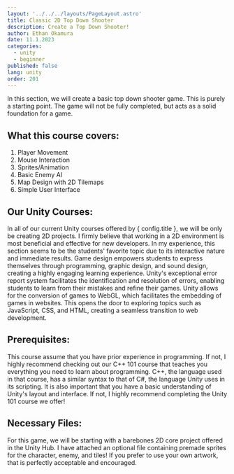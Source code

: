 ```yaml
---
layout: '../../../layouts/PageLayout.astro'
title: Classic 2D Top Down Shooter
description: Create a Top Down Shooter!
author: Ethan Okamura
date: 11.1.2023
categories:
  - unity
  - beginner
published: false
lang: unity
order: 201
---
```

<script>
	import * as config from '$lib/config';
</script>

In this section, we will create a basic top down shooter game. This is purely a starting point. The game will not be fully completed, but acts as a solid foundation for a game.
## What this course covers:
1. Player Movement
2. Mouse Interaction
3. Sprites/Animation
4. Basic Enemy AI
5. Map Design with 2D Tilemaps
6. Simple User Interface
## Our Unity Courses:
In all of our current Unity courses offered by { config.title }, we will be only be creating 2D projects. I firmly believe that working in a 2D environment is most beneficial and effective for new developers. In my experience, this section seems to be the students' favorite topic due to its interactive nature and immediate results. Game design empowers students to express themselves through programming, graphic design, and sound design, creating a highly engaging learning experience. Unity's exceptional error report system facilitates the identification and resolution of errors, enabling students to learn from their mistakes and refine their games. Unity allows for the conversion of games to WebGL, which facilitates the embedding of games in websites. This opens the door to exploring topics such as JavaScript, CSS, and HTML, creating a seamless transition to web development.
## Prerequisites:
This course assume that you have prior experience in programming. If not, I highly recommend checking out our C++ 101 course that teaches you everything you need to learn about programming. C++, the language used in that course, has a similar syntax to that of C#, the language Unity uses in its scripting. It is also important that you have a basic understanding of Unity's layout and interface. If not, I highly recommend completing the Unity 101 course we offer!
## Necessary Files:
For this game, we will be starting with a barebones 2D core project offered in the Unity Hub. I have attached an optional file containing premade sprites for the character, enemy, and tiles! If you prefer to use your own artwork, that is perfectly acceptable and encouraged.